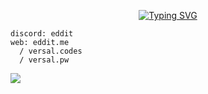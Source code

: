 
<p align="center"> <a href="https://git.io/typing-svg"><img src="https://readme-typing-svg.demolab.com?font=Montserrat&weight=800&size=44&letterSpacing=0.05em&duration=3500&pause=2000&color=2EC377&center=true&vCenter=true&random=true&width=435&lines=versal.codes;versal.pw" alt="Typing SVG" /></a>
</p>
  
</center>
</div>

```
discord: eddit
web: eddit.me
  / versal.codes
  / versal.pw
```

<p>
  <a href="#"><img src="https://github-readme-activity-graph.vercel.app/graph?username=edditdev&theme=react"></a>
</p>
